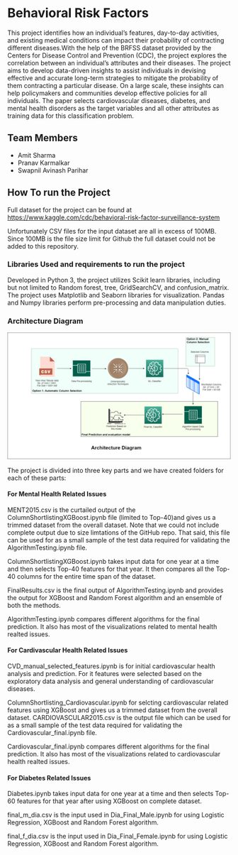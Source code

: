 # Behavioral Risk Factors
This project identifies how an individual’s features, day-to-day activities, and existing medical conditions can impact their probability of contracting different diseases.With the help of the BRFSS dataset provided by the Centers for Disease Control and Prevention (CDC), the project explores the correlation between an individual’s attributes and their diseases. The project aims to develop data-driven insights to assist individuals in devising effective and accurate long-term strategies to mitigate the probability of them contracting a particular disease. On a large scale, these insights can help policymakers and communities develop effective policies for all individuals. The paper selects cardiovascular diseases, diabetes, and mental health disorders as the target variables and all other attributes as training data for this classification problem.

## Team Members
* Amit Sharma
* Pranav Karmalkar
* Swapnil Avinash Parihar

## How To run the Project

Full dataset for the project can be found at https://www.kaggle.com/cdc/behavioral-risk-factor-surveillance-system

Unfortunately CSV files for the input dataset are all in excess of 100MB. Since 100MB is the file size limit for Github the full dataset could not be added to this repository.

### Libraries Used and requirements to run the project
Developed in Python 3, the project utilizes Scikit learn libraries, including but not limited to Random forest, tree, GridSearchCV, and confusion_matrix. The project uses Matplotlib and Seaborn libraries for visualization. Pandas and Numpy libraries perform pre-processing and data manipulation duties.

### Architecture Diagram
<img src = "Architecture_Diagram.jpg" width="1001">

The project is divided into three key parts and we have created folders for each of these parts:

#### For Mental Health Related Issues
MENT2015.csv is the curtailed output of the ColumnShortlistingXGBoost.ipynb file (limited to Top-40)and gives us a trimmed dataset from the overall dataset. Note that we could not include complete output due to size limtations of the GitHub repo. That said, this file can be used for as a small sample of the test data required for validating the AlgorithmTesting.ipynb file.

ColumnShortlistingXGBoost.ipynb takes input data for one year at a time and then selects Top-40 features for that year. It then compares all the Top-40 columns for the entire time span of the dataset.

FinalResults.csv is the final output of AlgorithmTesting.ipynb and provides the output for XGBoost and Random Forest algorithm and an ensemble of both the methods. 

AlgorithmTesting.ipynb compares different algorithms for the final prediction. It also has most of the visualizations related to mental health realted issues.

#### For Cardivascular Health Related Issues
CVD_manual_selected_features.ipynb is for initial cardiovascular health analysis and prediction. For it features were selected based on the exploratory data analysis and general understanding of cardiovascular diseases.

ColumnShortlisting_Cardiovascular.ipynb for selcting cardiovascular related features using XGBoost and gives us a trimmed dataset from the overall dataset. CARDIOVASCULAR2015.csv is the output file which can be used for as a small sample of the test data required for validating the Cardiovascular_final.ipynb file.

Cardiovascular_final.ipynb compares different algorithms for the final prediction. It also has most of the visualizations related to cardiovascular health realted issues.

#### For Diabetes Related Issues
Diabetes.ipynb takes input data for one year at a time and then selects Top-60 features for that year after using XGBoost on complete dataset. 

final_m_dia.csv is the input used in Dia_Final_Male.ipynb for using Logistic Regression, XGBoost and Random Forest algorithm. 

final_f_dia.csv is the input used in Dia_Final_Female.ipynb for using Logistic Regression, XGBoost and Random Forest algorithm.
